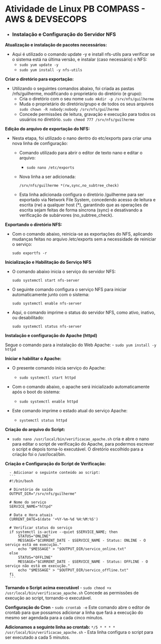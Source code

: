 # Atividade de Linux PB COMPASS - AWS & DEVSECOPS


   - ### Instalação e Configuração do Servidor NFS

 **Atualização e instalação de pacotes necessários:**
 - Aqui é utilizado o comando update -y e install nfs-utils para verificar se o sistema está na última versão, e instalar (caso necessário) o NFS:
    - `sudo yum update -y` 
    - `sudo yum install -y nfs-utils`
    
 **Criar o diretório para exportação:**
 - Utilizando o seguintes comandos abaixo, foi criada as pastas /nfs/guilherme, modificando o proprietário do diretório (e grupo): 
    - Cria o diretório com o seu nome `sudo mkdir -p /srv/nfs/guilherme` 
    - Muda o proprietário do diretório/grupo e de todos os seus arquivos `sudo chown -R nobody:nobody /srv/nfs/guilherme`
    - Concede permissões de leitura, gravação e execução para todos os usuários no diretório. `sudo chmod 777 /srv/nfs/guilherme` 

 **Edição do arquivo de exportação do NFS:**
- Nesta etapa, foi utilizado o nano dentro do etc/exports para criar uma nova linha de configuração:

   - Comando utilizado para abrir o editor de texto nano e editar o arquivo:
      - `sudo nano /etc/exports`

   - Nova linha a ser adicionada:
     
      ```
      /srv/nfs/guilherme *(rw,sync,no_subtree_check)
      ```
   - Esta linha adicionada configura o diretório /guilherme para ser exportado via Network File System, concedendo acesso de leitura e escrita (rw) a qualquer host (*), garantindo que as operações de escrita sejam feitas de forma síncrona (sync) e desativando a verificação de subárvores (no_subtree_check).

**Exportando o diretório NFS:**

   - Com o comando abaixo, reinicia-se as exportações do NFS, aplicando mudanças feitas no arquivo /etc/exports sem a necessidade de reiniciar o serviço:
     
        `sudo exportfs -r` 
  
**Inicialização e Habilitação do Serviço NFS**
 
 - O comando abaixo inicia o serviço do servidor NFS:
   
     `sudo systemctl start nfs-server`

- O seguinte comando configura o serviço NFS para iniciar automaticamente junto com o sistema:
  
     `sudo systemctl enable nfs-server`

- Aqui, o comando imprime o status do servidor NFS, como ativo, inativo, ou desabilitado:
  
     `sudo systemctl status nfs-server` 

 **Instalação e configuração do Apache (httpd)**
 
  Segue o comando para a instalação do Web Apache:
    - `sudo yum install -y httpd` 

**Iniciar e habilitar o Apache:**
 - O presente comando inicia serviço do Apache:
    - `sudo systemctl start httpd` 
        
 - Com o comando abaixo, o apache será inicializado automaticamente após o boot do sistema:
    - `sudo systemctl enable httpd` 
        
 - Este comando imprime o estado atual do serviço Apache:
    - `systemctl status httpd`  

**Criação do arquivo do Script:**

 - `sudo nano /usr/local/bin/verificacao_apache.sh` cria e abre o nano para editar o script de verificação do Apache, para podermos escrever o script e depois torna-lo executável. O diretório escolhido para a criação foi o /usr/local/bin.

 **Criação e Configuração do Script de Verificação:**


      - Adicionar o seguinte conteúdo ao script:
      ```
      #!/bin/bash

      # Diretório de saída
      OUTPUT_DIR="/srv/nfs/guilherme"

      # Nome do serviço
      SERVICE_NAME="httpd"

      # Data e Hora atuais
      CURRENT_DATE=$(date '+%Y-%m-%d %H:%M:%S')

      # Verificar status do serviço
      if systemctl is-active --quiet $SERVICE_NAME; then
          STATUS="ONLINE"
          MESSAGE="$CURRENT_DATE - $SERVICE_NAME - Status: ONLINE - O serviço está em execução."
          echo "$MESSAGE" > "$OUTPUT_DIR/servico_online.txt"
      else
          STATUS="OFFLINE"
          MESSAGE="$CURRENT_DATE - $SERVICE_NAME - Status: OFFLINE - O serviço não está em execução."
          echo "$MESSAGE" > "$OUTPUT_DIR/servico_offline.txt"
      fi
      ```
**Tornando o Script acima executável**
    - `sudo chmod +x /usr/local/bin/verificacao_apache.sh` Concede as permissões de execução ao script, tornando-o executável.

**Configuração do Cron**
    - `sudo crontab -e` Este comando abre o editor de crontab para que possamos adicionar a linha que fará a execução do mesmo ser agendada para a cada cinco minutos.

**Adicionamos a seguinte linha ao crontab:**
    ```
    */5 * * * * /usr/local/bin/verificacao_apache.sh
    ``` 
    - Esta linha configura o script para ser executado a cada 5 minutos.
